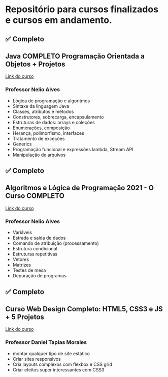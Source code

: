 # Repositório para cursos finalizados e cursos em andamento.



## :white_check_mark: Completo
## Java COMPLETO Programação Orientada a Objetos + Projetos
[Link do curso](https://www.udemy.com/course/java-curso-completo/)
### Professor Nelio Alves

- Lógica de programação e algoritmos
- Sintaxe da linguagem Java
- Classes, atributos e métodos
- Construtores, sobrecarga, encapsulamento
- Estruturas de dados: arrays e coleções
- Enumerações, composição
- Herança, polimorfismo, interfaces
- Tratamento de exceções
- Generics
- Programação funcional e expressões lambda, Stream API
- Manipulação de arquivos



## :white_check_mark: Completo
## Algoritmos e Lógica de Programação 2021 - O Curso COMPLETO
[Link do curso](https://www.udemy.com/course/curso-algoritmos-logica-de-programacao/)
### Professor Nelio Alves

- Variáveis
- Estrada e saída de dados
- Comando de atribuição (processamento)
- Estrutura condicional
- Estruturas repetitivas
- Vetores
- Matrizes
- Testes de mesa
- Depuração de programas



## :white_check_mark: Completo
## Curso Web Design Completo: HTML5, CSS3 e JS + 5 Projetos
[Link do curso](https://www.udemy.com/course/curso-web-design-fundamentos-aprenda-html-css-e-javascript/)
### Professor Daniel Tapias Morales

- montar qualquer tipo de site estático
- Criar sites responsivos
- Cria layouts complexos com flexbox e CSS grid
- Criar efeitos super interessantes com CSS3


